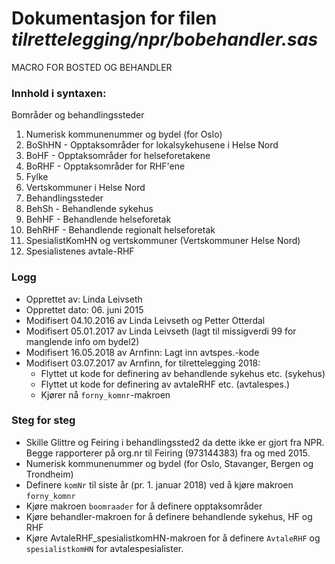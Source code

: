 
# Dokumentasjon for filen *tilrettelegging/npr/bobehandler.sas*

MACRO FOR BOSTED OG BEHANDLER

### Innhold i syntaxen:
Bområder og behandlingssteder
1. Numerisk kommunenummer og bydel (for Oslo)
2. BoShHN - Opptaksområder for lokalsykehusene i Helse Nord
3. BoHF - Opptaksområder for helseforetakene
4. BoRHF - Opptaksområder for RHF'ene
5. Fylke
6. Vertskommuner i Helse Nord
7. Behandlingssteder
8. BehSh - Behandlende sykehus
9. BehHF - Behandlende helseforetak
10. BehRHF - Behandlende regionalt helseforetak
11. SpesialistKomHN og vertskommuner (Vertskommuner Helse Nord)
12. Spesialistenes avtale-RHF

### Logg

- Opprettet av: Linda Leivseth
- Opprettet dato: 06. juni 2015
- Modifisert 04.10.2016 av Linda Leivseth og Petter Otterdal
- Modifisert 05.01.2017 av Linda Leivseth (lagt til missigverdi 99 for manglende info om bydel2)
- Modifisert 16.05.2018 av Arnfinn: Lagt inn avtspes.-kode
- Modifisert 03.07.2017 av Arnfinn, for tilrettelegging 2018:
  - Flyttet ut kode for definering av behandlende sykehus etc. (sykehus)
  - Flyttet ut kode for definering av avtaleRHF etc. (avtalespes.)
  - Kjører nå `forny_komnr`-makroen

### Steg for steg
- Skille Glittre og Feiring i behandlingssted2  da dette ikke er gjort fra NPR. Begge rapporterer på org.nr til Feiring (973144383) fra og med 2015.
- Numerisk kommunenummer og bydel (for Oslo, Stavanger, Bergen og Trondheim)
- Definere `komNr` til siste år (pr. 1. januar 2018) ved å kjøre makroen
`forny_komnr`
- Kjøre makroen `boomraader` for å definere opptaksområder
- Kjøre behandler-makroen for å definere behandlende sykehus, HF og RHF
- Kjøre AvtaleRHF_spesialistkomHN-makroen for å definere `AvtaleRHF` og
`spesialistkomHN` for avtalespesialister.
